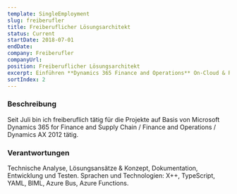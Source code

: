 ```yaml
---
template: SingleEmployment
slug: freiberufler
title: Freiberuflicher Lösungsarchitekt
status: Current
startDate: 2018-07-01
endDate: 
company: Freiberufler
companyUrl: 
position: Freiberuflicher Lösungsarchitekt
excerpt: Einführen **Dynamics 365 Finance and Operations** On-Cloud & Retail & Marketing
sortIndex: 2
---
```

### Beschreibung

Seit Juli bin ich freiberuflich tätig für die Projekte auf Basis von Microsoft Dynamics 365 for Finance and Supply Chain / Finance and Operations / Dynamics AX 2012 tätig. 

### Verantwortungen

Technische Analyse, Lösungsansätze & Konzept, Dokumentation, Entwicklung und Testen.
Sprachen und Technologien: X++, TypeScript, YAML, BIML, Azure Bus, Azure Functions.
